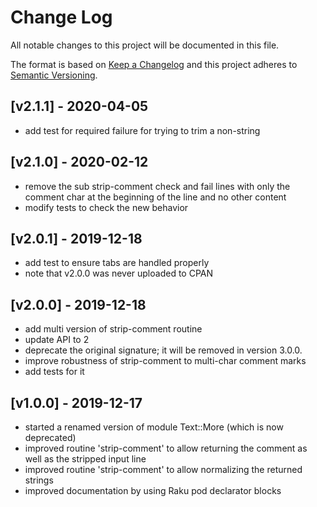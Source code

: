 # Change Log
All notable changes to this project will be documented in this file.

The format is based on [Keep a Changelog](http://keepachangelog.com/)
and this project adheres to [Semantic Versioning](http://semver.org/).

## [v2.1.1] - 2020-04-05
- add test for required failure for trying to trim a non-string

## [v2.1.0] - 2020-02-12
- remove the sub strip-comment check and fail lines with only the
  comment char at the beginning of the line and no other content
- modify tests to check the new behavior

## [v2.0.1] - 2019-12-18
- add test to ensure tabs are handled properly
- note that v2.0.0 was never uploaded to CPAN

## [v2.0.0] - 2019-12-18
- add multi version of strip-comment routine
- update API to 2
- deprecate the original signature;
  it will be removed in version 3.0.0.
- improve robustness of strip-comment to multi-char comment marks
- add tests for it

## [v1.0.0] - 2019-12-17
- started a renamed version of module Text::More (which is now deprecated)
- improved routine 'strip-comment' to allow returning the comment as well
    as the stripped input line
- improved routine 'strip-comment' to allow normalizing the returned
    strings
- improved documentation by using Raku pod declarator blocks
